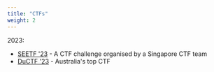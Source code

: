 ```yaml
---
title: "CTFs"
weight: 2
---
```


2023:

- [SEETF '23](https://seetf.sg/seetf/about) - A CTF challenge organised by a Singapore CTF team
- [DuCTF '23](/ctfs/ductf23/) - Australia's top CTF
